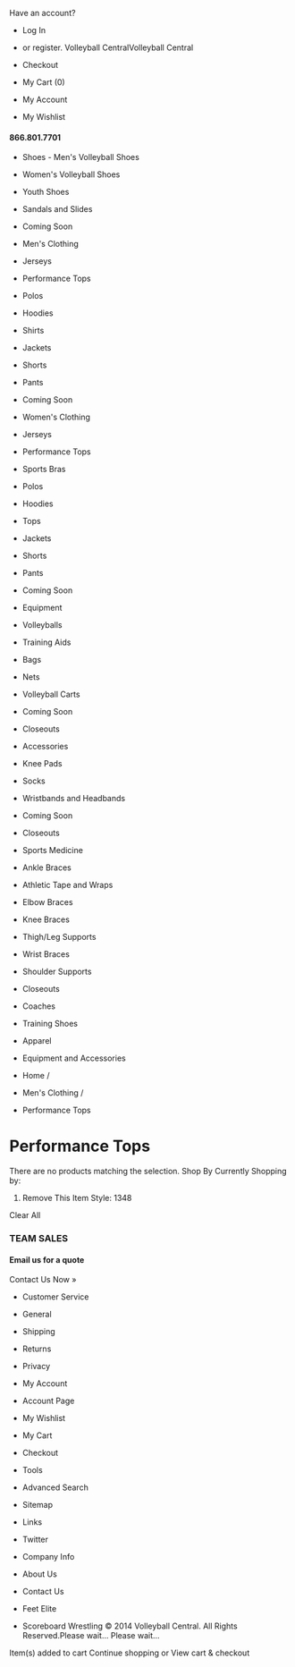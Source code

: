 Have an account?

- Log In
-  or register.
Volleyball CentralVolleyball Central
- Checkout

- My Cart (0)

- My Account
- My Wishlist

#### 866.801.7701

-  Shoes      -  Men's Volleyball Shoes
-  Women's Volleyball Shoes
-  Youth Shoes
-  Sandals and Slides
-  Coming Soon

-  Men's Clothing  
-  Jerseys
-  Performance Tops
-  Polos
-  Hoodies
-  Shirts
-  Jackets
-  Shorts
-  Pants
-  Coming Soon

-  Women's Clothing  
-  Jerseys
-  Performance Tops
-  Sports Bras
-  Polos
-  Hoodies
-  Tops
-  Jackets
-  Shorts
-  Pants
-  Coming Soon

-  Equipment  
-  Volleyballs
-  Training Aids
-  Bags
-  Nets
-  Volleyball Carts
-  Coming Soon
-  Closeouts

-  Accessories  
-  Knee Pads
-  Socks
-  Wristbands and Headbands
-  Coming Soon
-  Closeouts

-  Sports Medicine  
-  Ankle Braces
-  Athletic Tape and Wraps
-  Elbow Braces
-  Knee Braces
-  Thigh/Leg Supports
-  Wrist Braces
-  Shoulder Supports
-  Closeouts

-  Coaches  
-  Training Shoes
-  Apparel
-  Equipment and Accessories


-  Home /
-  Men's Clothing /
-  Performance Tops

# Performance Tops

There are no products matching the selection.
Shop By
Currently Shopping by:

1.  Remove This Item Style: 1348

Clear All
### TEAM SALES

#### Email us for a quote
Contact Us Now »
- Customer Service
- General
- Shipping
- Returns
- Privacy

- My Account
- Account Page
- My Wishlist
- My Cart
- Checkout

- Tools
- Advanced Search
- Sitemap
- Links
- Twitter

- Company Info
- About Us
- Contact Us
- Feet Elite
- Scoreboard Wrestling
© 2014 Volleyball Central. All Rights Reserved.Please wait...
Please wait...

Item(s) added to cart
Continue shopping or View cart & checkout
